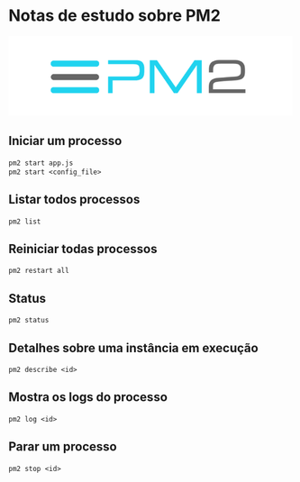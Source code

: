 # Notas de estudo sobre PM2

![PM2](./images/pm2.png)

## Iniciar um processo

```shell
pm2 start app.js
pm2 start <config_file>
```

## Listar todos processos

```shell
pm2 list
```

## Reiniciar todas processos

```shell
pm2 restart all
```

## Status

```shell
pm2 status
```

## Detalhes sobre uma instância em execução

```shell
pm2 describe <id>
```

## Mostra os logs do processo

```shell
pm2 log <id>
```

## Parar um processo

```shell
pm2 stop <id>
```
